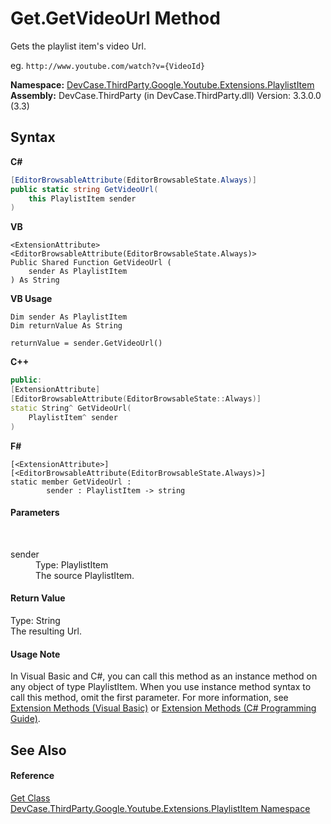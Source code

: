 # Get.GetVideoUrl Method 
 

Gets the playlist item's video Url. 

 eg. `http://www.youtube.com/watch?v={VideoId}`

**Namespace:**&nbsp;<a href="N_DevCase_ThirdParty_Google_Youtube_Extensions_PlaylistItem">DevCase.ThirdParty.Google.Youtube.Extensions.PlaylistItem</a><br />**Assembly:**&nbsp;DevCase.ThirdParty (in DevCase.ThirdParty.dll) Version: 3.3.0.0 (3.3)

## Syntax

**C#**<br />
``` C#
[EditorBrowsableAttribute(EditorBrowsableState.Always)]
public static string GetVideoUrl(
	this PlaylistItem sender
)
```

**VB**<br />
``` VB
<ExtensionAttribute>
<EditorBrowsableAttribute(EditorBrowsableState.Always)>
Public Shared Function GetVideoUrl ( 
	sender As PlaylistItem
) As String
```

**VB Usage**<br />
``` VB Usage
Dim sender As PlaylistItem
Dim returnValue As String

returnValue = sender.GetVideoUrl()
```

**C++**<br />
``` C++
public:
[ExtensionAttribute]
[EditorBrowsableAttribute(EditorBrowsableState::Always)]
static String^ GetVideoUrl(
	PlaylistItem^ sender
)
```

**F#**<br />
``` F#
[<ExtensionAttribute>]
[<EditorBrowsableAttribute(EditorBrowsableState.Always)>]
static member GetVideoUrl : 
        sender : PlaylistItem -> string 

```


#### Parameters
&nbsp;<dl><dt>sender</dt><dd>Type: PlaylistItem<br />The source PlaylistItem.</dd></dl>

#### Return Value
Type: String<br />The resulting Url.

#### Usage Note
In Visual Basic and C#, you can call this method as an instance method on any object of type PlaylistItem. When you use instance method syntax to call this method, omit the first parameter. For more information, see <a href="https://docs.microsoft.com/dotnet/visual-basic/programming-guide/language-features/procedures/extension-methods">Extension Methods (Visual Basic)</a> or <a href="https://docs.microsoft.com/dotnet/csharp/programming-guide/classes-and-structs/extension-methods">Extension Methods (C# Programming Guide)</a>.

## See Also


#### Reference
<a href="T_DevCase_ThirdParty_Google_Youtube_Extensions_PlaylistItem_Get">Get Class</a><br /><a href="N_DevCase_ThirdParty_Google_Youtube_Extensions_PlaylistItem">DevCase.ThirdParty.Google.Youtube.Extensions.PlaylistItem Namespace</a><br />